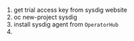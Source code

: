 1. get trial access key from sysdig website
1. oc new-project sysdig
1. install sysdig agent from `OperatorHub`
1. 
